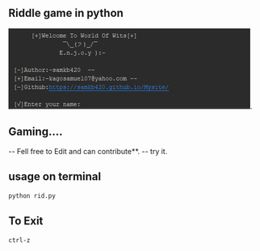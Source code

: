 ##  Riddle game in python


![How it looks](Docs_r/rid.png).
## Gaming....
-- Fell free to Edit and can contribute**.
-- try it.
## usage on terminal
```
python rid.py
```
## To Exit
```
ctrl-z
```
